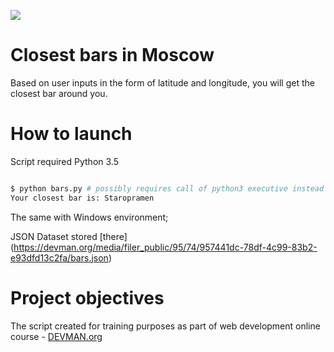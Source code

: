 
![](https://media.giphy.com/media/gKs9nR65jrMqY/giphy.gif)

# Closest bars in Moscow

Based on user inputs in the form of latitude and longitude, you will get the closest bar around you.

# How to launch

Script required Python 3.5

```bash

$ python bars.py # possibly requires call of python3 executive instead of just python
Your closest bar is: Staropramen

```

The same with Windows environment;

JSON Dataset stored [there] (https://devman.org/media/filer_public/95/74/957441dc-78df-4c99-83b2-e93dfd13c2fa/bars.json)

# Project objectives

The script created for training purposes as part of web development online course - [DEVMAN.org](https://devman.org)
